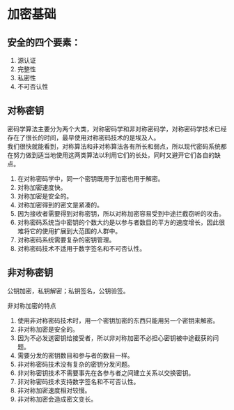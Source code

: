 # 加密基础

## 安全的四个要素：

1. 源认证  
2. 完整性  
3. 私密性  
4. 不可否认性  

## 对称密钥

密码学算法主要分为两个大类，对称密码学和非对称密码学，对称密码学技术已经存在了很长的时间，最早使用对称密码技术的是埃及人。  
我们很快就能看到，对称算法和非对称算法各有所长和弱点，所以现代密码系统都在努力做到适当地使用这两类算法以利用它们的长处，同时又避开它们各自的缺点。  

1. 在对称密码学中，同一个密钥既用于加密也用于解密。  
2. 对称加密速度快。  
3. 对称加密是安全的。  
4. 对称加密得到的密文是紧凑的。  
5. 因为接收者需要得到对称密钥，所以对称加密容易受到中途拦截窃听的攻击。  
6. 对称密码系统当中密钥的个数大约是以参与者数目的平方的速度增长，因此很难将它的使用扩展到大范围的人群中。  
7. 对称密码系统需要复杂的密钥管理。  
8. 对称密码技术不适用于数字签名和不可否认性。  

## 非对称密钥

公钥加密，私钥解密；私钥签名，公钥验签。  

非对称加密的特点  

1. 使用非对称密码技术时，用一个密钥加密的东西只能用另一个密钥来解密。  
2. 非对称加密是安全的。  
3. 因为不必发送密钥给接受者，所以非对称加密不必担心密钥被中途截获的问题。  
4. 需要分发的密钥数目和参与者的数目一样。  
5. 非对称密码技术没有复杂的密钥分发问题。  
6. 非对称密钥技术不需要事先在各参与者之间建立关系以交换密钥。  
7. 非对称密码技术支持数字签名和不可否认性。  
8. 非对称加密速度相对较慢。  
9. 非对称加密会造成密文变长。  
